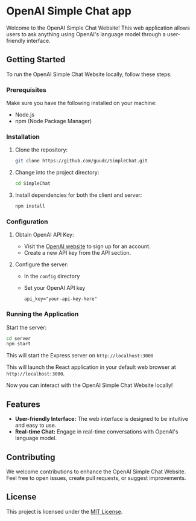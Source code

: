 # OpenAI Simple Chat app

Welcome to the OpenAI Simple Chat Website! This web application allows users to ask anything using OpenAI's language model through a user-friendly interface. 

## Getting Started

To run the OpenAI Simple Chat Website locally, follow these steps:

### Prerequisites

Make sure you have the following installed on your machine:

- Node.js
- npm (Node Package Manager)

### Installation

1. Clone the repository:

   ```bash
   git clone https://github.com/guudc/SimpleChat.git
   ```

2. Change into the project directory:

   ```bash
   cd SimpleChat
   ```

3. Install dependencies for both the client and server:

   ```bash
   npm install
   ```

### Configuration

1. Obtain OpenAI API Key:

   - Visit the [OpenAI website](https://openai.com/signup/) to sign up for an account.
   - Create a new API key from the API section.

2. Configure the server:

   - In the `config` directory
   - Set your OpenAI API key

     ```
     api_key="your-api-key-here"
     ```

### Running the Application

Start the server:

   ```bash
   cd server
   npm start
   ```

   This will start the Express server on `http://localhost:3000`

   This will launch the React application in your default web browser at `http://localhost:3000`.

Now you can interact with the OpenAI Simple Chat Website locally!

## Features

- **User-friendly Interface:** The web interface is designed to be intuitive and easy to use.
- **Real-time Chat:** Engage in real-time conversations with OpenAI's language model.

## Contributing

We welcome contributions to enhance the OpenAI Simple Chat Website. Feel free to open issues, create pull requests, or suggest improvements.

## License

This project is licensed under the [MIT License](LICENSE).



 
